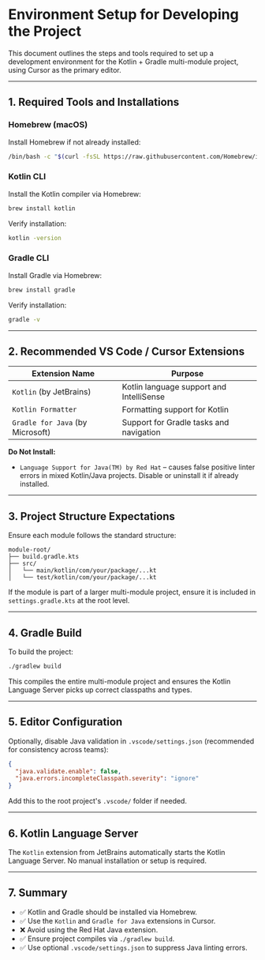 # Environment Setup for Developing the Project

This document outlines the steps and tools required to set up a development environment for the Kotlin + Gradle multi-module project, using Cursor as the primary editor.

---

## 1. Required Tools and Installations

### Homebrew (macOS)

Install Homebrew if not already installed:

```bash
/bin/bash -c "$(curl -fsSL https://raw.githubusercontent.com/Homebrew/install/HEAD/install.sh)"
```

### Kotlin CLI

Install the Kotlin compiler via Homebrew:

```bash
brew install kotlin
```

Verify installation:

```bash
kotlin -version
```

### Gradle CLI

Install Gradle via Homebrew:

```bash
brew install gradle
```

Verify installation:

```bash
gradle -v
```

---

## 2. Recommended VS Code / Cursor Extensions

| Extension Name                   | Purpose                                  |
| -------------------------------- | ---------------------------------------- |
| `Kotlin` (by JetBrains)          | Kotlin language support and IntelliSense |
| `Kotlin Formatter`               | Formatting support for Kotlin            |
| `Gradle for Java` (by Microsoft) | Support for Gradle tasks and navigation  |

**Do Not Install:**

* `Language Support for Java(TM) by Red Hat` – causes false positive linter errors in mixed Kotlin/Java projects. Disable or uninstall it if already installed.

---

## 3. Project Structure Expectations

Ensure each module follows the standard structure:

```
module-root/
├── build.gradle.kts
├── src/
│   └── main/kotlin/com/your/package/...kt
│   └── test/kotlin/com/your/package/...kt
```

If the module is part of a larger multi-module project, ensure it is included in `settings.gradle.kts` at the root level.

---

## 4. Gradle Build

To build the project:

```bash
./gradlew build
```

This compiles the entire multi-module project and ensures the Kotlin Language Server picks up correct classpaths and types.

---

## 5. Editor Configuration

Optionally, disable Java validation in `.vscode/settings.json` (recommended for consistency across teams):

```json
{
  "java.validate.enable": false,
  "java.errors.incompleteClasspath.severity": "ignore"
}
```

Add this to the root project's `.vscode/` folder if needed.

---

## 6. Kotlin Language Server

The `Kotlin` extension from JetBrains automatically starts the Kotlin Language Server. No manual installation or setup is required.

---

## 7. Summary

* ✅ Kotlin and Gradle should be installed via Homebrew.
* ✅ Use the `Kotlin` and `Gradle for Java` extensions in Cursor.
* ❌ Avoid using the Red Hat Java extension.
* ✅ Ensure project compiles via `./gradlew build`.
* ✅ Use optional `.vscode/settings.json` to suppress Java linting errors.
